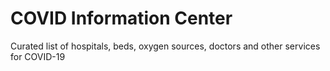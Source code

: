 # COVID Information Center

Curated list of hospitals, beds, oxygen sources, doctors and other services for COVID-19
